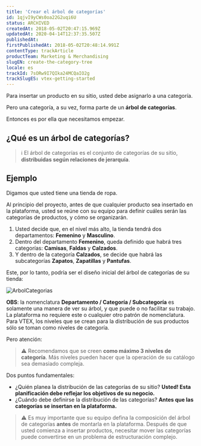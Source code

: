 ```yaml
---
title: 'Crear el árbol de categorías'
id: 1qjvI9yCWs0oa22G2uqi6U
status: ARCHIVED
createdAt: 2018-05-02T20:47:15.969Z
updatedAt: 2020-04-14T12:37:35.507Z
publishedAt: 
firstPublishedAt: 2018-05-02T20:48:14.991Z
contentType: trackArticle
productTeam: Marketing & Merchandising
slugEN: create-the-category-tree
locale: es
trackId: 7sORw9I7QIka24MCQaIO2g
trackSlugES: vtex-getting-started
---
```


Para insertar un producto en su sitio, usted debe asignarlo a una categoría.

Pero una categoría, a su vez, forma parte de un __árbol de categorías__.

Entonces es por ella que necesitamos empezar.

## ¿Qué es un árbol de categorías?

>ℹ️ El árbol de categorías es el conjunto de categorías de su sitio, **distribuidas según relaciones de jerarquía**.

## Ejemplo

Digamos que usted tiene una tienda de ropa.

Al principio del proyecto, antes de que cualquier producto sea insertado en la plataforma, usted se reúne con su equipo para definir cuáles serán las categorías de productos, y cómo se organizarán.

1. Usted decide que, en el nivel más alto, la tienda tendrá dos departamentos: __Femenino__ y __Masculino__.
2. Dentro del departamento __Femenino__, queda definido que habrá tres categorías: __Camisas__, __Faldas__ y __Calzados__.
3. Y dentro de la categoría __Calzados__, se decide que habrá las subcategorías __Zapatos__, __Zapatillas__ y __Pantufas__.

Este, por lo tanto, podría ser el diseño inicial del árbol de categorías de su tienda:

![ArbolCategorias](https://images.contentful.com/alneenqid6w5/5PafF9e7i84ik0KGG6gAe8/e5b88d15993ef729b6f55c3b73b3ba93/ArbolCategorias.png)

__OBS__: la nomenclatura __Departamento / Categoría / Subcategoría__ es solamente una manera de ver su árbol, y que puede o no facilitar su trabajo. La plataforma no requiere este o cualquier otro patrón de nomenclatura. Para VTEX, los niveles que se crean para la distribución de sus productos sólo se toman como niveles de categoría.

Pero atención:

>⚠️ Recomendamos que se creen **como máximo 3 niveles de categoría**. Más niveles pueden hacer que la operación de su catálogo sea demasiado compleja.

Dos puntos fundamentales:

- ¿Quién planea la distribución de las categorías de su sitio? __Usted! Esta planificación debe reflejar los objetivos de su negocio.__
- ¿Cuándo debe definirse la distribución de las categorías? __Antes que las categorías se insertan en la plataforma.__

>⚠️ Es muy importante que su equipo defina la composición del árbol de categorías **antes** de montarla en la plataforma. Después de que usted comienza a insertar productos, necesitar mover las categorías puede convertirse en un problema de estructuración complejo.
